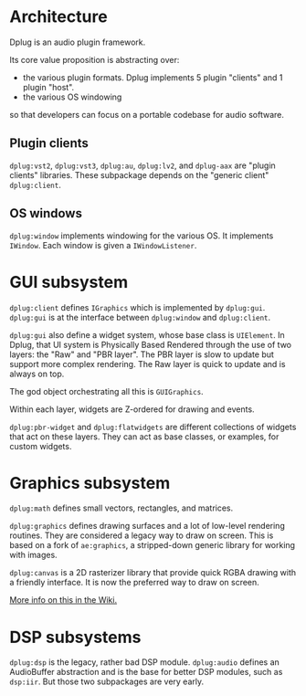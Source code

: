 # Architecture

Dplug is an audio plugin framework.

Its core value proposition is abstracting over:
- the various plugin formats. Dplug implements 5 plugin "clients" and 1 plugin "host".
- the various OS windowing

so that developers can focus on a portable codebase for audio software.



## Plugin clients


`dplug:vst2`, `dplug:vst3`, `dplug:au`, `dplug:lv2`, and `dplug-aax` are "plugin clients" libraries.
These subpackage depends on the "generic client" `dplug:client`.



## OS windows

`dplug:window` implements windowing for the various OS. It implements `IWindow`.
Each window is given a `IWindowListener`.


# GUI subsystem

`dplug:client` defines `IGraphics` which is implemented by `dplug:gui`.
`dplug:gui` is at the interface between `dplug:window` and `dplug:client`.

`dplug:gui` also define a widget system, whose base class is `UIElement`.
In Dplug, that UI system is Physically Based Rendered through the use of two layers: the "Raw" and "PBR layer". The PBR layer is slow to update but support more complex rendering. The Raw layer is quick to update and is always on top.

The god object orchestrating all this is `GUIGraphics`.

Within each layer, widgets are Z-ordered for drawing and events.

`dplug:pbr-widget` and `dplug:flatwidgets` are different collections of widgets that act on these layers. They can act as base classes, or examples, for custom widgets.


# Graphics subsystem

`dplug:math` defines small vectors, rectangles, and matrices.

`dplug:graphics` defines drawing surfaces and a lot of low-level rendering routines. They are considered a legacy way to draw on screen. This is based on a fork of `ae:graphics`, a stripped-down generic library for working with images.

`dplug:canvas` is a 2D rasterizer library that provide quick RGBA drawing with a friendly interface. It is now the preferred way to draw on screen.

[More info on this in the Wiki.](https://github.com/AuburnSounds/Dplug/wiki)


# DSP subsystems

`dplug:dsp` is the legacy, rather bad DSP module.
`dplug:audio` defines an AudioBuffer abstraction and is the base for better DSP modules, such as `dsp:iir`. But those two subpackages are very early.

